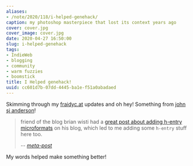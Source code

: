 ```yaml
---
aliases:
- /note/2020/118/i-helped-genehack/
caption: my photoshop masterpiece that lost its context years ago
cover: cover.jpg
cover_image: cover.jpg
date: 2020-04-27 16:50:00
slug: i-helped-genehack
tags:
- IndieWeb
- blogging
- community
- warm fuzzies
- boomstick
title: I Helped genehack!
uuid: cc601d7b-07dd-4445-ba1e-f51a0abadaed
---
```


[john sj anderson]: https://genehack.org

Skimming through my [fraidyc.at](https://fraidyc.at) updates and oh hey!
Something from [john sj anderson][]!

[meta-post]: https://genehack.blog/2020/04/meta-post/

[great post about adding h-entry microformats]: /post/2020/04/h-entry-microformat-for-indieweb-posts

> friend of the blog brian wisti had a [great post about adding h-entry microformats][]
> on his blog, which led to me adding some `h-entry` stuff here too.
>
> -- <cite>[meta-post][]</cite>

My words helped make something better!